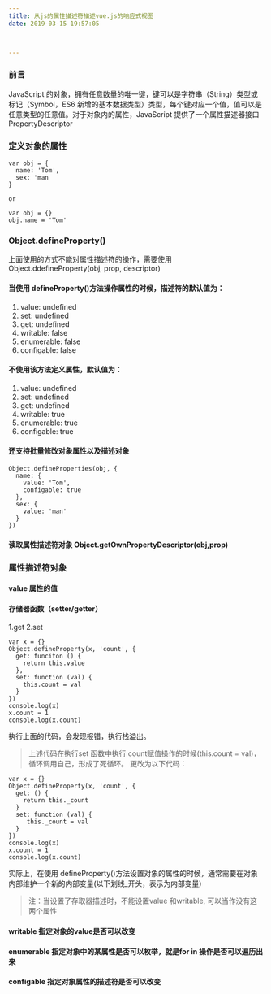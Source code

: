 ```yaml
---
title: 从js的属性描述符描述vue.js的响应式视图
date: 2019-03-15 19:57:05



---
```


### 前言

JavaScript 的对象，拥有任意数量的唯一键，键可以是字符串（String）类型或标记（Symbol，ES6 新增的基本数据类型）类型，每个键对应一个值，值可以是任意类型的任意值。对于对象内的属性，JavaScript 提供了一个属性描述器接口 PropertyDescriptor

### 定义对象的属性

```
var obj = {
  name: 'Tom',
  sex: 'man
}

or

var obj = {}
obj.name = 'Tom'
```

### Object.defineProperty()

上面使用的方式不能对属性描述符的操作，需要使用 Object.ddefineProperty(obj, prop, descriptor)

#### 当使用 defineProperty()方法操作属性的时候，描述符的默认值为：

1. value: undefined
2. set: undefined
3. get: undefined
4. writable: false
5. enumerable: false
6. configable: false

#### 不使用该方法定义属性，默认值为：

1. value: undefined
2. set: undefined
3. get: undefined
4. writable: true
5. enumerable: true
6. configable: true

#### 还支持批量修改对象属性以及描述对象

```
Object.defineProperties(obj, {
  name: {
    value: 'Tom',
    configable: true
  },
  sex: {
    value: 'man'
  }
})
```
<!-- more -->
#### 读取属性描述符对象 Object.getOwnPropertyDescriptor(obj,prop)

### 属性描述符对象

#### value 属性的值

#### 存储器函数（setter/getter）

1.get
2.set

```
var x = {}
Object.defineProperty(x, 'count', {
  get: funciton () {
    return this.value
  },
  set: function (val) { 
    this.count = val
  } 
})
console.log(x) 
x.count = 1 
console.log(x.count)

```
执行上面的代码，会发现报错，执行栈溢出。
>上述代码在执行set 函数中执行 count赋值操作的时候(this.count = val)，循环调用自己，形成了死循环。
更改为以下代码：
```
var x = {}
Object.defineProperty(x, 'count', {
  get: () {
    return this._count
  }
  set: function (val) { 
     this._count = val 
  }
})
console.log(x) 
x.count = 1 
console.log(x.count)
```
实际上，在使用 defineProperty()方法设置对象的属性的时候，通常需要在对象内部维护一个新的内部变量(以下划线_开头，表示为内部变量)
>注：当设置了存取器描述时，不能设置value 和writable, 可以当作没有这两个属性
#### writable 指定对象的value是否可以改变

#### enumerable 指定对象中的某属性是否可以枚举，就是for in 操作是否可以遍历出来

#### configable 指定对象属性的描述符是否可以改变
